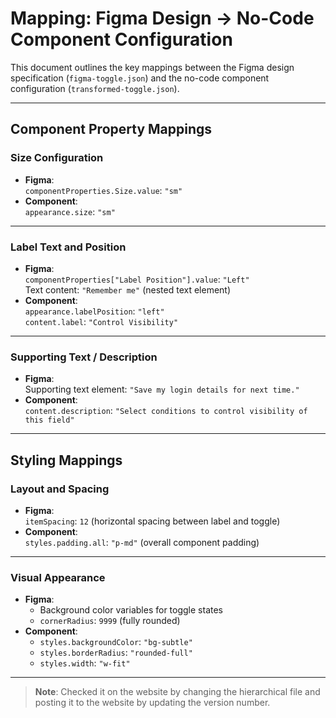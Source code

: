 # Mapping: Figma Design → No-Code Component Configuration

This document outlines the key mappings between the Figma design specification (`figma-toggle.json`) and the no-code component configuration (`transformed-toggle.json`).

---

## Component Property Mappings

### **Size Configuration**
- **Figma**:  
  `componentProperties.Size.value`: `"sm"`  
- **Component**:  
  `appearance.size`: `"sm"`

---

### **Label Text and Position**
- **Figma**:  
  `componentProperties["Label Position"].value`: `"Left"`  
  Text content: `"Remember me"` (nested text element)  
- **Component**:  
  `appearance.labelPosition`: `"left"`  
  `content.label`: `"Control Visibility"`

---

### **Supporting Text / Description**
- **Figma**:  
  Supporting text element: `"Save my login details for next time."`  
- **Component**:  
  `content.description`: `"Select conditions to control visibility of this field"`

---

## Styling Mappings

### **Layout and Spacing**
- **Figma**:  
  `itemSpacing`: `12` (horizontal spacing between label and toggle)  
- **Component**:  
  `styles.padding.all`: `"p-md"` (overall component padding)

---

### **Visual Appearance**
- **Figma**:  
  - Background color variables for toggle states  
  - `cornerRadius`: `9999` (fully rounded)  
- **Component**:  
  - `styles.backgroundColor`: `"bg-subtle"`  
  - `styles.borderRadius`: `"rounded-full"`  
  - `styles.width`: `"w-fit"`

---

> **Note**: Checked it on the website by changing the hierarchical file and posting it to the website by updating the version number.
